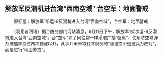 ## 解放军反潜机进台湾“西南空域” 台空军：地面警戒
　　原标题：解放军1架运-8反潜机进入台湾“西南空域”，台空军：地面警戒

　　（观察者网讯）据台防务部门网站消息，9月11日下午，解放军1架次运-8反潜机进入台湾“西南空域”，台“空军”除了同往常一样采取广播“驱离”、使用防空导弹系统追踪监控两项措施以外，此次并未采取往常惯例的“派遣空中巡逻兵力应对”，而是进行“地面警戒”。

　　 

